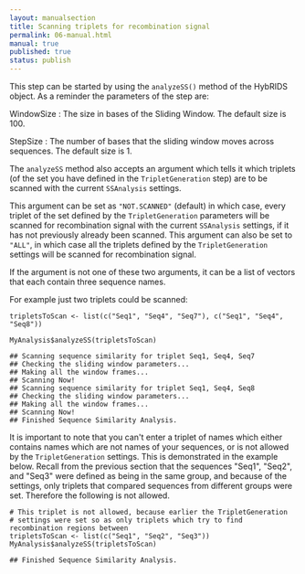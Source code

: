 ```yaml
---
layout: manualsection
title: Scanning triplets for recombination signal
permalink: 06-manual.html
manual: true
published: true
status: publish
---
```

 

 
This step can be started by using the `analyzeSS()` method of the HybRIDS object.
As a reminder the parameters of the step are:
 
WindowSize
  : The size in bases of the Sliding Window. The default size is 100.
 
StepSize
  : The number of bases that the sliding window moves across sequences. The default size is 1. 
 
The `analyzeSS` method also accepts an argument which tells it which triplets
(of the set you have defined in the `TripletGeneration` step) are to be scanned with the current
`SSAnalysis` settings.
 
This argument can be set as `"NOT.SCANNED"` (default) in which case, every triplet of the set defined by the 
`TripletGeneration` parameters will be scanned for recombination signal with the current `SSAnalysis`
settings, if it has not previously already been scanned.
This argument can also be set to `"ALL"`, in which case all the triplets defined by the `TripletGeneration`
settings will be scanned for recombination signal.
 
If the argument is not one of these two arguments, it can be a list of vectors that each contain three sequence names.
 
For example just two triplets could be scanned:
 

    tripletsToScan <- list(c("Seq1", "Seq4", "Seq7"), c("Seq1", "Seq4", "Seq8")) 
     
    MyAnalysis$analyzeSS(tripletsToScan)

    ## Scanning sequence similarity for triplet Seq1, Seq4, Seq7
    ## Checking the sliding window parameters...
    ## Making all the window frames...
    ## Scanning Now!
    ## Scanning sequence similarity for triplet Seq1, Seq4, Seq8
    ## Checking the sliding window parameters...
    ## Making all the window frames...
    ## Scanning Now!
    ## Finished Sequence Similarity Analysis.
 
It is important to note that you can't enter a triplet of names which either contains names which are not names
of your sequences, or is not allowed by the `TripletGeneration` settings. This is demonstrated in the example below.
Recall from the previous section that the sequences "Seq1", "Seq2", and "Seq3" were defined as being in the same group, and because of the settings, only triplets that compared sequences from different groups were set. Therefore the following is not allowed. 
 

    # This triplet is not allowed, because earlier the TripletGeneration
    # settings were set so as only triplets which try to find recombination regions between 
    tripletsToScan <- list(c("Seq1", "Seq2", "Seq3"))
    MyAnalysis$analyzeSS(tripletsToScan)

    ## Finished Sequence Similarity Analysis.
 
 
 
 
 
 
 
 
